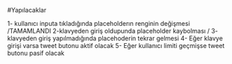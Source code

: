 #Yapılacaklar


1- kullanıcı inputa tıkladığında placeholderın renginin değişmesi /TAMAMLANDI
2-klavyeden giriş oldupunda placeholder kaybolması /
3- klavyeden giriş yapılmadığında placehoderin tekrar gelmesi
4- Eğer klavye girişi varsa tweet butonu aktif olacak
5- Eğer kullanıcı limiti geçmişse tweet butonu pasif olacak